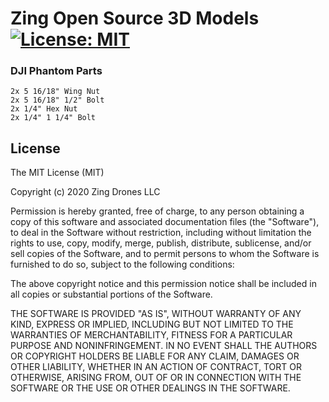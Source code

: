 # Zing Open Source 3D Models [![License: MIT](https://img.shields.io/badge/License-MIT-yellow.svg)](https://opensource.org/licenses/MIT)

### DJI Phantom Parts
```
2x 5 16/18" Wing Nut
2x 5 16/18" 1/2" Bolt
2x 1/4" Hex Nut
2x 1/4" 1 1/4" Bolt
```

## License
The MIT License (MIT)

Copyright (c) 2020 Zing Drones LLC

Permission is hereby granted, free of charge, to any person obtaining a copy of this software and associated documentation files (the "Software"), to deal in the Software without restriction, including without limitation the rights to use, copy, modify, merge, publish, distribute, sublicense, and/or sell copies of the Software, and to permit persons to whom the Software is furnished to do so, subject to the following conditions:

The above copyright notice and this permission notice shall be included in all copies or substantial portions of the Software.

THE SOFTWARE IS PROVIDED "AS IS", WITHOUT WARRANTY OF ANY KIND, EXPRESS OR IMPLIED, INCLUDING BUT NOT LIMITED TO THE WARRANTIES OF MERCHANTABILITY, FITNESS FOR A PARTICULAR PURPOSE AND NONINFRINGEMENT. IN NO EVENT SHALL THE AUTHORS OR COPYRIGHT HOLDERS BE LIABLE FOR ANY CLAIM, DAMAGES OR OTHER LIABILITY, WHETHER IN AN ACTION OF CONTRACT, TORT OR OTHERWISE, ARISING FROM, OUT OF OR IN CONNECTION WITH THE SOFTWARE OR THE USE OR OTHER DEALINGS IN THE SOFTWARE.
